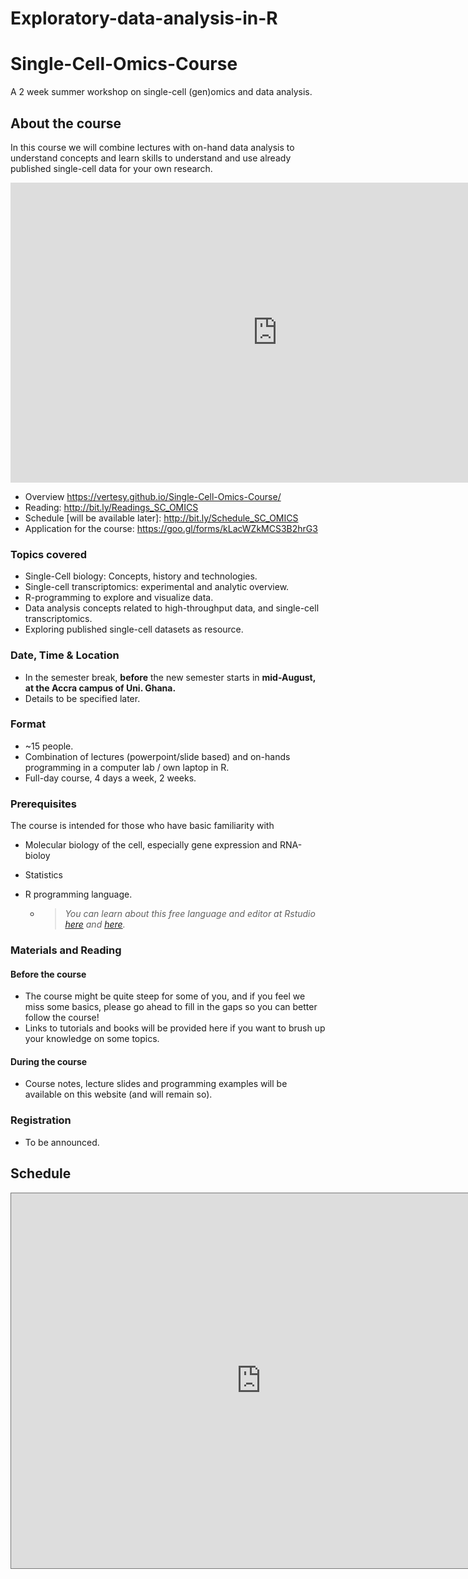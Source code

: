 # Exploratory-data-analysis-in-R



# Single-Cell-Omics-Course

A 2 week summer workshop on single-cell (gen)omics and data analysis.





## About the course

In this course we will combine lectures with on-hand data analysis to understand concepts and learn skills to understand and use already published single-cell data for your own research.

<iframe width="854" height="480" src="https://www.youtube.com/embed/z3OYC7cJxj4" frameborder="0" allow="autoplay; encrypted-media" allowfullscreen></iframe>

- Overview                                            <https://vertesy.github.io/Single-Cell-Omics-Course/>  
- Reading:  					      <http://bit.ly/Readings_SC_OMICS>  
- Schedule [will be available later]:   <http://bit.ly/Schedule_SC_OMICS>  
- Application for the course:              <https://goo.gl/forms/kLacWZkMCS3B2hrG3>  



### Topics covered

- Single-Cell biology: Concepts, history and technologies.
- Single-cell transcriptomics: experimental and analytic overview.
- R-programming to explore and visualize data.
- Data analysis concepts related to high-throughput data, and single-cell transcriptomics.
- Exploring published single-cell datasets as resource.



### Date, Time & Location

- In the semester break, **before** the new semester starts in **mid-August, at the Accra campus of Uni. Ghana.**
- Details to be specified later.



### Format

- ~15 people.
- Combination of lectures (powerpoint/slide based) and on-hands programming in a computer lab / own laptop in R.
- Full-day course, 4 days a week,  2 weeks.



### Prerequisites

The course is intended for those who have basic familiarity with

- Molecular biology of the cell, especially gene expression and RNA-bioloy

- Statistics

- R programming language.

  - > *You can learn about this free language and editor at Rstudio [here](https://scholar.harvard.edu/dromney/online-resources-learning-r) and [here](https://www.rstudio.com/online-learning/#r-programming).*



### Materials and Reading

#### Before the course

- The course might be quite steep for some of you, and if you feel we miss some basics, please go ahead to fill in the gaps so you can better follow the course!
- Links to tutorials and books will be provided here if you want to brush up your knowledge on some topics.

#### During the course

- Course notes, lecture slides and programming examples will be available on this website (and will remain so).



### Registration

- To be announced.



## Schedule


<iframe src="https://calendar.google.com/calendar/embed?title=Summer%20Courses%20Accra&amp;height=600&amp;wkst=2&amp;bgcolor=%23ffcc66&amp;src=j1ia6mq3lldpjj0k7g7p1bei44%40group.calendar.google.com&amp;color=%23B1365F&amp;ctz=Africa%2FAccra&dates=20180720%2F20180819" style="border:solid 1px #777" width="800" height="600" frameborder="0" scrolling="no"></iframe>
